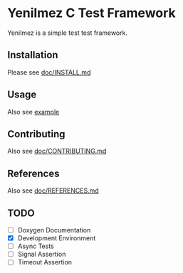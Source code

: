 # Yenilmez C Test Framework
Yenilmez is a simple test test framework. 

## Installation
Please see [doc/INSTALL.md](doc/INSTALL.md)

## Usage
Also see [example](example)

## Contributing
Also see [doc/CONTRIBUTING.md](doc/CONTRIBUTING.md)

## References
Also see [doc/REFERENCES.md](doc/REFERENCES.md)

## TODO
-[ ] Doxygen Documentation
-[X] Development Environment
-[ ] Async Tests
-[ ] Signal Assertion
-[ ] Timeout Assertion
